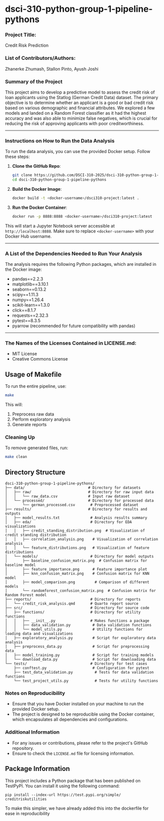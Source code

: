 # dsci-310-python-group-1-pipeline-pythons

### Project Title: 
Credit Risk Prediction

### List of Contributors/Authors: 
Zhanerke Zhumash, Stallon Pinto, Ayush Joshi

### Summary of the Project 
This project aims to develop a predictive model to assess the credit risk of loan applicants using the Statlog (German Credit Data) dataset. The primary objective is to determine whether an applicant is a good or bad credit risk based on various demographic and financial attributes. We explored a few models and landed on a Random Forest classifier as it had the highest accuracy and was also able to minimize false negatives, which is crucial for reducing the risk of approving applicants with poor creditworthiness.

___

### Instructions on How to Run the Data Analysis
To run the data analysis, you can use the provided Docker setup. Follow these steps:

1. **Clone the GitHub Repo**:
    ```bash
    git clone https://github.com/DSCI-310-2025/dsci-310-python-group-1-pipeline-pythons.git
    cd dsci-310-python-group-1-pipeline-pythons
    ```

2. **Build the Docker Image**:
   ```bash
   docker build -t <docker-username>/dsci310-project:latest .
   ```

3. **Run the Docker Container**:
   ```bash
   docker run -p 8888:8888 <docker-username>/dsci310-project:latest 
   ```

This will start a Jupyter Notebook server accessible at `http://localhost:8888`. Make sure to replace `<docker-username>` with your Docker Hub username.

___

### A List of the Dependencies Needed to Run Your Analysis
The analysis requires the following Python packages, which are installed in the Docker image:
- pandas==2.2.3
- matplotlib==3.10.1
- seaborn==0.13.2
- scipy==1.11.3
- numpy==1.26.4
- scikit-learn==1.3.0
- click==8.1.7
- requests==2.32.3
- pytest==8.3.5
- pyarrow (recommended for future compatibility with pandas)

___

### The Names of the Licenses Contained in LICENSE.md:
- MIT License
- Creative Commons License 

## Usage of Makefile
To run the entire pipeline, use:
```bash
make 
```
This will:
1. Preprocess raw data
2. Perform exploratory analysis
3. Generate reports

### Cleaning Up
To remove generated files, run:
```bash
make clean
```

## Directory Structure
```
dsci-310-python-group-1-pipeline-pythons/
├── data/                             # Directory for datasets
│   ├── raw/                          # Directory for raw input data
│   │   └── raw_data.csv              # Input raw dataset
│   └── processed/                    # Directory for processed data
│       └── german_processed.csv       # Preprocessed dataset
├── results/                          # Directory for results and outputs
│   ├── model_results.txt              # Analysis results summary
│   ├── eda/                           # Directory for EDA visualizations
│   │   ├── credit_standing_distribution.png  # Visualization of credit standing distribution
│   │   ├── correlation_analysis.png    # Visualization of correlation analysis
│   │   └── feature_distributions.png   # Visualization of feature distributions
│   └── models/                        # Directory for model outputs
│       ├── baseline_confusion_matrix.png  # Confusion matrix for baseline model
│       ├── feature_importance.png      # Feature importance plot
│       ├── knn_confusion_matrix.png    # Confusion matrix for KNN model
│       ├── model_comparison.png         # Comparison of different models
│       └── randomforest_confusion_matrix.png  # Confusion matrix for Random Forest model
├── reports/                           # Directory for reports
│   └── credit_risk_analysis.qmd       # Quarto report source
├── src/                               # Directory for source code
│   ├── functions/                     # Directory for utility functions
│   │   ├── __init__.py                # Makes functions a package
│   │   ├── data_validation.py          # Data validation functions
│   │   └── model_utils.py              # Utility functions for loading data and visualizations
│   ├── exploratory_analysis.py         # Script for exploratory data analysis
│   ├── preprocess_data.py              # Script for preprocessing data
│   ├── model_training.py               # Script for training models
│   └── download_data.py                # Script for downloading data
└── tests/                             # Directory for test cases
    ├── conftest.py                     # Configuration for pytest
    ├── test_data_validation.py          # Tests for data validation functions
    └── test_project_utils.py            # Tests for utility functions
```

### Notes on Reproducibility
- Ensure that you have Docker installed on your machine to run the provided Docker setup.
- The project is designed to be reproducible using the Docker container, which encapsulates all dependencies and configurations.

### Additional Information
- For any issues or contributions, please refer to the project's GitHub repository.
- Ensure to check the `LICENSE.md` file for licensing information.

## Package Information
This project includes a Python package that has been published on TestPyPI. You can install it using the following command:

```
pip install --index-url https://test.pypi.org/simple/ creditriskutilities
```

To make this simpler, we have already added this into the dockerfile for ease in reproducibility
